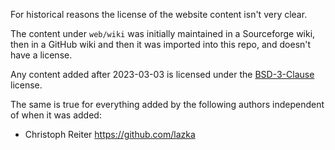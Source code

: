 For historical reasons the license of the website content isn't very clear.

The content under `web/wiki` was initially maintained in a Sourceforge wiki,
then in a GitHub wiki and then it was imported into this repo, and doesn't have a license.

Any content added after 2023-03-03 is licensed under the
[BSD-3-Clause](https://spdx.org/licenses/BSD-3-Clause.html) license.

The same is true for everything added by the following authors independent of
when it was added:

* Christoph Reiter <https://github.com/lazka>
